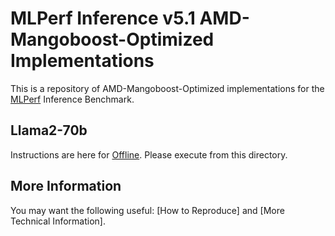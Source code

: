 # MLPerf Inference v5.1 AMD-Mangoboost-Optimized Implementations
This is a repository of AMD-Mangoboost-Optimized implementations for the [MLPerf](https://mlcommons.org/en/) Inference Benchmark.

## Llama2-70b 
Instructions are here for [Offline](AMD/measurements/8xMI325X_2xEPYC_9575F/llama2-70b-99.9/Offline/README.md). Please execute from this directory.

## More Information
You may want the following useful: [How to Reproduce] and [More Technical Information]. 